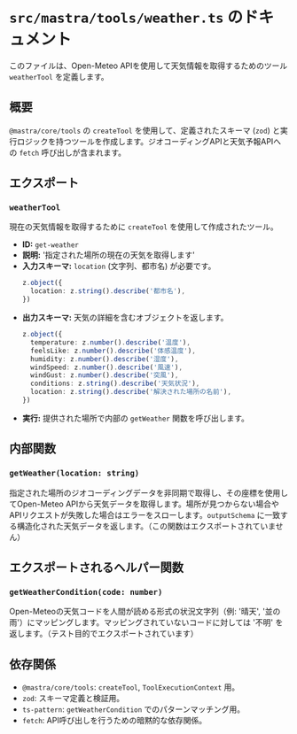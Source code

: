 # `src/mastra/tools/weather.ts` のドキュメント

このファイルは、Open-Meteo APIを使用して天気情報を取得するためのツール `weatherTool` を定義します。

## 概要

`@mastra/core/tools` の `createTool` を使用して、定義されたスキーマ (`zod`) と実行ロジックを持つツールを作成します。ジオコーディングAPIと天気予報APIへの `fetch` 呼び出しが含まれます。

## エクスポート

### `weatherTool`

現在の天気情報を取得するために `createTool` を使用して作成されたツール。

- **ID:** `get-weather`
- **説明:** '指定された場所の現在の天気を取得します'
- **入力スキーマ:** `location` (文字列、都市名) が必要です。
  ```typescript
  z.object({
    location: z.string().describe('都市名'),
  })
  ```
- **出力スキーマ:** 天気の詳細を含むオブジェクトを返します。
  ```typescript
  z.object({
    temperature: z.number().describe('温度'),
    feelsLike: z.number().describe('体感温度'),
    humidity: z.number().describe('湿度'),
    windSpeed: z.number().describe('風速'),
    windGust: z.number().describe('突風'),
    conditions: z.string().describe('天気状況'),
    location: z.string().describe('解決された場所の名前'),
  })
  ```
- **実行:** 提供された場所で内部の `getWeather` 関数を呼び出します。

## 内部関数

### `getWeather(location: string)`

指定された場所のジオコーディングデータを非同期で取得し、その座標を使用してOpen-Meteo APIから天気データを取得します。場所が見つからない場合やAPIリクエストが失敗した場合はエラーをスローします。`outputSchema` に一致する構造化された天気データを返します。（この関数はエクスポートされていません）

## エクスポートされるヘルパー関数

### `getWeatherCondition(code: number)`

Open-Meteoの天気コードを人間が読める形式の状況文字列（例: '晴天', '並の雨'）にマッピングします。マッピングされていないコードに対しては '不明' を返します。（テスト目的でエクスポートされています）

## 依存関係

- `@mastra/core/tools`: `createTool`, `ToolExecutionContext` 用。
- `zod`: スキーマ定義と検証用。
- `ts-pattern`: `getWeatherCondition` でのパターンマッチング用。
- `fetch`: API呼び出しを行うための暗黙的な依存関係。
